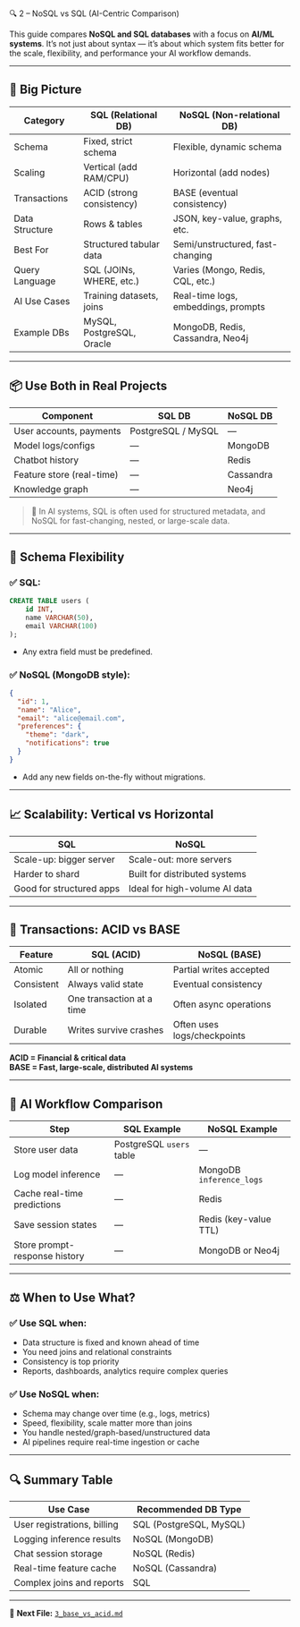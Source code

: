🔍 2 – NoSQL vs SQL (AI-Centric Comparison)

This guide compares **NoSQL and SQL databases** with a focus on **AI/ML systems**. It’s not just about syntax — it’s about which system fits better for the scale, flexibility, and performance your AI workflow demands.

---

## 🧠 Big Picture

| Category             | SQL (Relational DB)             | NoSQL (Non-relational DB)         |
|----------------------|----------------------------------|------------------------------------|
| Schema               | Fixed, strict schema             | Flexible, dynamic schema           |
| Scaling              | Vertical (add RAM/CPU)           | Horizontal (add nodes)             |
| Transactions         | ACID (strong consistency)        | BASE (eventual consistency)        |
| Data Structure       | Rows & tables                    | JSON, key-value, graphs, etc.      |
| Best For             | Structured tabular data          | Semi/unstructured, fast-changing   |
| Query Language       | SQL (JOINs, WHERE, etc.)         | Varies (Mongo, Redis, CQL, etc.)   |
| AI Use Cases         | Training datasets, joins         | Real-time logs, embeddings, prompts |
| Example DBs          | MySQL, PostgreSQL, Oracle        | MongoDB, Redis, Cassandra, Neo4j   |

---

## 📦 Use Both in Real Projects

| Component              | SQL DB                         | NoSQL DB                      |
|------------------------|---------------------------------|-------------------------------|
| User accounts, payments | PostgreSQL / MySQL             | —                             |
| Model logs/configs      | —                               | MongoDB                       |
| Chatbot history         | —                               | Redis                         |
| Feature store (real-time)| —                              | Cassandra                     |
| Knowledge graph         | —                               | Neo4j                         |

> 🧬 In AI systems, SQL is often used for structured metadata, and NoSQL for fast-changing, nested, or large-scale data.

---

## 🧱 Schema Flexibility

### ✅ SQL:
```sql
CREATE TABLE users (
    id INT,
    name VARCHAR(50),
    email VARCHAR(100)
);
```

- Any extra field must be predefined.

### ✅ NoSQL (MongoDB style):
```json
{
  "id": 1,
  "name": "Alice",
  "email": "alice@email.com",
  "preferences": {
    "theme": "dark",
    "notifications": true
  }
}
```

- Add any new fields on-the-fly without migrations.

---

## 📈 Scalability: Vertical vs Horizontal

| SQL                      | NoSQL                      |
|--------------------------|----------------------------|
| Scale-up: bigger server  | Scale-out: more servers    |
| Harder to shard          | Built for distributed systems |
| Good for structured apps | Ideal for high-volume AI data |

---

## 🔁 Transactions: ACID vs BASE

| Feature      | SQL (ACID)                       | NoSQL (BASE)                          |
|--------------|----------------------------------|---------------------------------------|
| Atomic       | All or nothing                   | Partial writes accepted               |
| Consistent   | Always valid state               | Eventual consistency                  |
| Isolated     | One transaction at a time        | Often async operations                |
| Durable      | Writes survive crashes           | Often uses logs/checkpoints           |

**ACID = Financial & critical data**  
**BASE = Fast, large-scale, distributed AI systems**

---

## 🧪 AI Workflow Comparison

| Step                          | SQL Example              | NoSQL Example                |
|-------------------------------|--------------------------|------------------------------|
| Store user data               | PostgreSQL `users` table | —                            |
| Log model inference           | —                        | MongoDB `inference_logs`     |
| Cache real-time predictions   | —                        | Redis                        |
| Save session states           | —                        | Redis (key-value TTL)        |
| Store prompt-response history | —                        | MongoDB or Neo4j             |

---

## ⚖️ When to Use What?

### ✅ Use **SQL** when:
- Data structure is fixed and known ahead of time
- You need joins and relational constraints
- Consistency is top priority
- Reports, dashboards, analytics require complex queries

### ✅ Use **NoSQL** when:
- Schema may change over time (e.g., logs, metrics)
- Speed, flexibility, scale matter more than joins
- You handle nested/graph-based/unstructured data
- AI pipelines require real-time ingestion or cache

---

## 🔍 Summary Table

| Use Case                     | Recommended DB Type |
|------------------------------|---------------------|
| User registrations, billing  | SQL (PostgreSQL, MySQL) |
| Logging inference results    | NoSQL (MongoDB)     |
| Chat session storage         | NoSQL (Redis)       |
| Real-time feature cache      | NoSQL (Cassandra)   |
| Complex joins and reports    | SQL                 |

---

📁 **Next File:** [`3_base_vs_acid.md`](03_base_vs_acid.md)